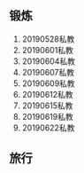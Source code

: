 ## 锻炼
1. 20190528私教
2. 20190601私教
3. 20190604私教
4. 20190607私教
5. 20190609私教
6. 20190612私教
7. 20190615私教
8. 20190619私教
9. 20190622私教

## 旅行
